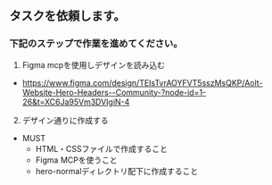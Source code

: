 ## タスクを依頼します。

### 下記のステップで作業を進めてください。
1. Figma mcpを使用しデザインを読み込む
- https://www.figma.com/design/TEIsTvrAOYFVT5sszMsQKP/Aolt-Website-Hero-Headers--Community-?node-id=1-26&t=XC6Ja95Vm3DVIgiN-4

2. デザイン通りに作成する

- MUST 
  - HTML・CSSファイルで作成すること
  - Figma MCPを使うこと
  - hero-normalディレクトリ配下に作成すること
